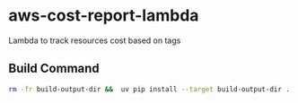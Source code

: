 # aws-cost-report-lambda
Lambda to track resources cost based on tags


## Build Command

```bash
rm -fr build-output-dir &&  uv pip install --target build-output-dir . &&  cd build-output-dir && zip -r9 aws_cost_reporter_lambda.zip * && cd ..

```